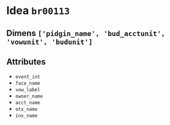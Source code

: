 # Idea `br00113`

## Dimens `['pidgin_name', 'bud_acctunit', 'vowunit', 'budunit']`

## Attributes
- `event_int`
- `face_name`
- `vow_label`
- `owner_name`
- `acct_name`
- `otx_name`
- `inx_name`
